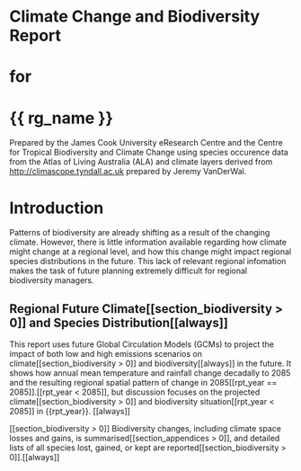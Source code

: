 
<span>Climate Change</span> and <span>Biodiversity Report</span>
================================================================
for
===
{{ rg_name }}
==================

Prepared by the James Cook University eResearch Centre and the Centre for Tropical Biodiversity and Climate Change using species occurence data from the Atlas of Living Australia (ALA) and climate layers derived from http://climascope.tyndall.ac.uk prepared by Jeremy VanDerWal.

# Introduction

Patterns of biodiversity are already shifting as a result of the changing climate.  However, there is little information available regarding how climate might change at a regional level, and how this change might impact regional species distributions in the future.  This lack of relevant regional infomation makes the task of future planning extremely difficult for regional biodiversity managers.

## Regional Future Climate[[section_biodiversity > 0]] and Species Distribution[[always]]

This report uses future Global Circulation Models (GCMs) to project the impact of both low and high emissions scenarios on climate[[section_biodiversity > 0]] and biodiversity[[always]] in the future.  It shows how annual mean temperature and rainfall change decadally to 2085 and the resulting regional spatial pattern of change in 2085[[rpt_year == 2085]].[[rpt_year < 2085]], but discussion focuses on the projected climate[[section_biodiversity > 0]] and biodiversity situation[[rpt_year < 2085]] in {{rpt_year}}.
[[always]]

[[section_biodiversity > 0]]
Biodiversity changes, including climate space losses and gains, is summarised[[section_appendices > 0]], and detailed lists of all species lost, gained, or kept are reported[[section_biodiversity > 0]].[[always]]

